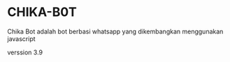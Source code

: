 # CHIKA-B0T
Chika Bot adalah bot berbasi whatsapp yang dikembangkan menggunakan javascript

verssion 3.9
